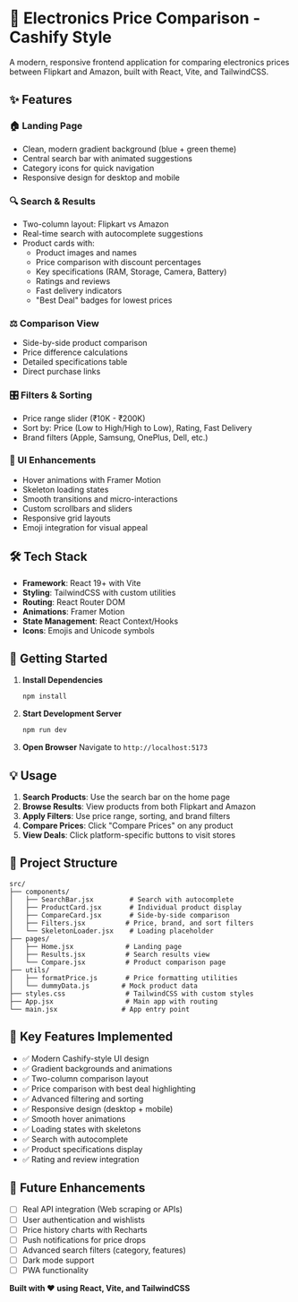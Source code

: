 # 📱 Electronics Price Comparison - Cashify Style

A modern, responsive frontend application for comparing electronics prices between Flipkart and Amazon, built with React, Vite, and TailwindCSS.

## ✨ Features

### 🏠 Landing Page
- Clean, modern gradient background (blue + green theme)
- Central search bar with animated suggestions
- Category icons for quick navigation
- Responsive design for desktop and mobile

### 🔍 Search & Results
- Two-column layout: Flipkart vs Amazon
- Real-time search with autocomplete suggestions
- Product cards with:
  - Product images and names
  - Price comparison with discount percentages
  - Key specifications (RAM, Storage, Camera, Battery)
  - Ratings and reviews
  - Fast delivery indicators
  - "Best Deal" badges for lowest prices

### ⚖️ Comparison View
- Side-by-side product comparison
- Price difference calculations
- Detailed specifications table
- Direct purchase links

### 🎛️ Filters & Sorting
- Price range slider (₹10K - ₹200K)
- Sort by: Price (Low to High/High to Low), Rating, Fast Delivery
- Brand filters (Apple, Samsung, OnePlus, Dell, etc.)

### 🎨 UI Enhancements
- Hover animations with Framer Motion
- Skeleton loading states
- Smooth transitions and micro-interactions
- Custom scrollbars and sliders
- Responsive grid layouts
- Emoji integration for visual appeal

## 🛠️ Tech Stack

- **Framework**: React 19+ with Vite
- **Styling**: TailwindCSS with custom utilities
- **Routing**: React Router DOM
- **Animations**: Framer Motion
- **State Management**: React Context/Hooks
- **Icons**: Emojis and Unicode symbols

## 🚀 Getting Started

1. **Install Dependencies**
   ```bash
   npm install
   ```

2. **Start Development Server**
   ```bash
   npm run dev
   ```

3. **Open Browser**
   Navigate to `http://localhost:5173`

## 💡 Usage

1. **Search Products**: Use the search bar on the home page
2. **Browse Results**: View products from both Flipkart and Amazon
3. **Apply Filters**: Use price range, sorting, and brand filters
4. **Compare Prices**: Click "Compare Prices" on any product
5. **View Deals**: Click platform-specific buttons to visit stores

## 📁 Project Structure

```
src/
├── components/
│   ├── SearchBar.jsx         # Search with autocomplete
│   ├── ProductCard.jsx       # Individual product display
│   ├── CompareCard.jsx       # Side-by-side comparison
│   ├── Filters.jsx          # Price, brand, and sort filters
│   └── SkeletonLoader.jsx    # Loading placeholder
├── pages/
│   ├── Home.jsx             # Landing page
│   ├── Results.jsx          # Search results view
│   └── Compare.jsx          # Product comparison page
├── utils/
│   ├── formatPrice.js       # Price formatting utilities
│   └── dummyData.js        # Mock product data
├── styles.css               # TailwindCSS with custom styles
├── App.jsx                  # Main app with routing
└── main.jsx                # App entry point
```

## 🎯 Key Features Implemented

- ✅ Modern Cashify-style UI design
- ✅ Gradient backgrounds and animations
- ✅ Two-column comparison layout
- ✅ Price comparison with best deal highlighting
- ✅ Advanced filtering and sorting
- ✅ Responsive design (desktop + mobile)
- ✅ Smooth hover animations
- ✅ Loading states with skeletons
- ✅ Search with autocomplete
- ✅ Product specifications display
- ✅ Rating and review integration

## 🔮 Future Enhancements

- [ ] Real API integration (Web scraping or APIs)
- [ ] User authentication and wishlists
- [ ] Price history charts with Recharts
- [ ] Push notifications for price drops
- [ ] Advanced search filters (category, features)
- [ ] Dark mode support
- [ ] PWA functionality

**Built with ❤️ using React, Vite, and TailwindCSS**
